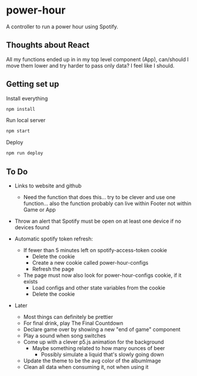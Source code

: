 # power-hour

A controller to run a power hour using Spotify.

## Thoughts about React

All my functions ended up in in my top level component (App), can/should I move them lower and try harder to pass only data? I feel like I should.

## Getting set up

Install everything

```sh
npm install
```

Run local server

```sh
npm start
```

Deploy

```sh
npm run deploy
```


## To Do

- Links to website and github 
  - Need the function that does this... try to be clever and use one function... also the function probably can live within Footer not within Game or App
- Throw an alert that Spotify must be open on at least one device if no devices found

- Automatic spotify token refresh:
  - If fewer than 5 minutes left on spotify-access-token cookie
    - Delete the cookie
    - Create a new cookie called power-hour-configs
    - Refresh the page
  - The page must now also look for power-hour-configs cookie, if it exists
    - Load configs and other state variables from the cookie
    - Delete the cookie

- Later
  - Most things can definitely be prettier
  - For final drink, play The Final Countdown
  - Declare game over by showing a new "end of game" component
  - Play a sound when song switches
  - Come up with a clever p5.js animation for the background
    - Maybe something related to how many ounces of beer
      - Possibly simulate a liquid that's slowly going down
  - Update the theme to be the avg color of the albumImage
  - Clean all data when consuming it, not when using it
